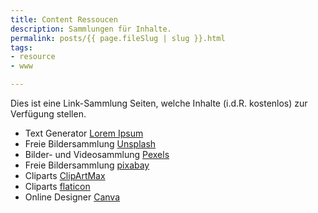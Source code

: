 ```yaml
---
title: Content Ressoucen
description: Sammlungen für Inhalte.
permalink: posts/{{ page.fileSlug | slug }}.html
tags:
- resource
- www

---
```

Dies ist eine Link-Sammlung  Seiten, welche Inhalte (i.d.R. kostenlos) zur Verfügung stellen. 

- Text Generator [Lorem Ipsum][1]
- Freie Bildersammlung [Unsplash][11] 
- Bilder- und Videosammlung [Pexels][12]
- Freie Bildersammlung [pixabay][13] 
- Cliparts [ClipArtMax][21]
- Cliparts [flaticon][22]
- Online Designer [Canva][31]

[1]: <https://loremipsum.de/> "Lorem Ipsum"

[11]: <https://unsplash.com/> "Bildersammlung Unsplash"
[12]: <https://www.pexels.com/>
[13]: <https://pixabay.com/photos/> "Bildersammlung pixabay"

[21]: <https://www.clipartmax.com/>
[22]: <https://https://www.flaticon.com/icons>
[31]: <https://www.canva.com/de_de/>
